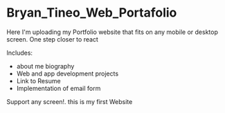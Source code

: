 # Bryan_Tineo_Web_Portafolio
Here I'm uploading my Portfolio website that fits on any mobile or desktop screen. One step closer to react

Includes:

* about me biography
* Web and app development projects
* Link to Resume
* Implementation of email form

Support any screen!. this is my first Website
